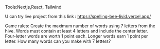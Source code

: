 Tools:Nextjs,React, Tailwind

U can try live project from this link : https://spelling-bee-livid.vercel.app/

Game rules: Create the maximum number of words using 7 letters from the hive. Words must contain at least 4 letters and include the center letter. Four-letter words are worth 1 point each. Longer words earn 1 point per letter. How many words can you make with 7 letters?
